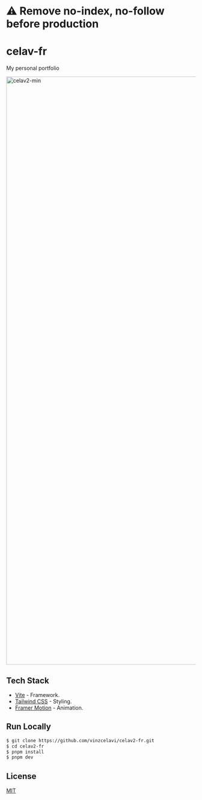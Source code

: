 # :warning: Remove no-index, no-follow before production

# celav-fr
My personal portfolio

<img width="1562" alt="celav2-min" src="https://github.com/user-attachments/assets/be7da187-e955-4e1d-ab53-8d16f2eaad9b">

## Tech Stack

- [Vite](https://vitejs.dev/) - Framework.
- [Tailwind CSS](https://tailwindcss.com/) - Styling.
- [Framer Motion](https://www.framer.com/motion/) - Animation.

## Run Locally

```bash
$ git clone https://github.com/vinzcelavi/celav2-fr.git
$ cd celav2-fr
$ pnpm install
$ pnpm dev
```

## License

[MIT](https://choosealicense.com/licenses/mit/)
